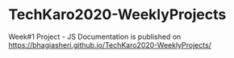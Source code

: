 # TechKaro2020-WeeklyProjects
Week#1 Project - JS Documentation is published on https://bhagiasheri.github.io/TechKaro2020-WeeklyProjects/
